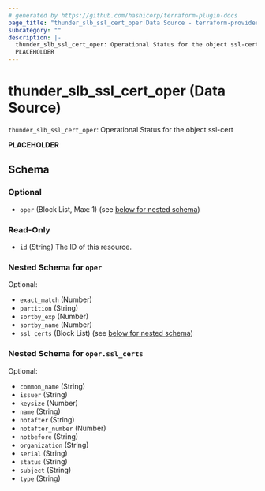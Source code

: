 ```yaml
---
# generated by https://github.com/hashicorp/terraform-plugin-docs
page_title: "thunder_slb_ssl_cert_oper Data Source - terraform-provider-thunder"
subcategory: ""
description: |-
  thunder_slb_ssl_cert_oper: Operational Status for the object ssl-cert
  PLACEHOLDER
---
```


# thunder_slb_ssl_cert_oper (Data Source)

`thunder_slb_ssl_cert_oper`: Operational Status for the object ssl-cert

__PLACEHOLDER__



<!-- schema generated by tfplugindocs -->
## Schema

### Optional

- `oper` (Block List, Max: 1) (see [below for nested schema](#nestedblock--oper))

### Read-Only

- `id` (String) The ID of this resource.

<a id="nestedblock--oper"></a>
### Nested Schema for `oper`

Optional:

- `exact_match` (Number)
- `partition` (String)
- `sortby_exp` (Number)
- `sortby_name` (Number)
- `ssl_certs` (Block List) (see [below for nested schema](#nestedblock--oper--ssl_certs))

<a id="nestedblock--oper--ssl_certs"></a>
### Nested Schema for `oper.ssl_certs`

Optional:

- `common_name` (String)
- `issuer` (String)
- `keysize` (Number)
- `name` (String)
- `notafter` (String)
- `notafter_number` (Number)
- `notbefore` (String)
- `organization` (String)
- `serial` (String)
- `status` (String)
- `subject` (String)
- `type` (String)


